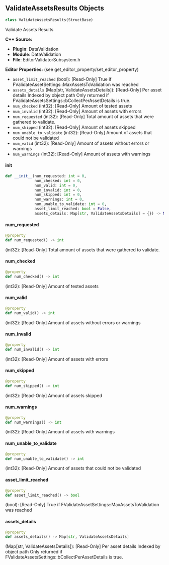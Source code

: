 ## ValidateAssetsResults Objects

```python
class ValidateAssetsResults(StructBase)
```

Validate Assets Results

**C++ Source:**

- **Plugin**: DataValidation
- **Module**: DataValidation
- **File**: EditorValidatorSubsystem.h

**Editor Properties:** (see get_editor_property/set_editor_property)

- ``asset_limit_reached`` (bool):  [Read-Only] True if FValidateAssetSettings::MaxAssetsToValidation was reached
- ``assets_details`` (Map[str, ValidateAssetsDetails]):  [Read-Only] Per asset details
  Indexed by object path
  Only returned if FValidateAssetsSettings::bCollectPerAssetDetails is true.
- ``num_checked`` (int32):  [Read-Only] Amount of tested assets
- ``num_invalid`` (int32):  [Read-Only] Amount of assets with errors
- ``num_requested`` (int32):  [Read-Only] Total amount of assets that were gathered to validate.
- ``num_skipped`` (int32):  [Read-Only] Amount of assets skipped
- ``num_unable_to_validate`` (int32):  [Read-Only] Amount of assets that could not be validated
- ``num_valid`` (int32):  [Read-Only] Amount of assets without errors or warnings
- ``num_warnings`` (int32):  [Read-Only] Amount of assets with warnings

<a id="unreal.ValidateAssetsResults.__init__"></a>

#### __init__

```python
def __init__(num_requested: int = 0,
             num_checked: int = 0,
             num_valid: int = 0,
             num_invalid: int = 0,
             num_skipped: int = 0,
             num_warnings: int = 0,
             num_unable_to_validate: int = 0,
             asset_limit_reached: bool = False,
             assets_details: Map[str, ValidateAssetsDetails] = {}) -> None
```

<a id="unreal.ValidateAssetsResults.num_requested"></a>

#### num_requested

```python
@property
def num_requested() -> int
```

(int32):  [Read-Only] Total amount of assets that were gathered to validate.

<a id="unreal.ValidateAssetsResults.num_checked"></a>

#### num_checked

```python
@property
def num_checked() -> int
```

(int32):  [Read-Only] Amount of tested assets

<a id="unreal.ValidateAssetsResults.num_valid"></a>

#### num_valid

```python
@property
def num_valid() -> int
```

(int32):  [Read-Only] Amount of assets without errors or warnings

<a id="unreal.ValidateAssetsResults.num_invalid"></a>

#### num_invalid

```python
@property
def num_invalid() -> int
```

(int32):  [Read-Only] Amount of assets with errors

<a id="unreal.ValidateAssetsResults.num_skipped"></a>

#### num_skipped

```python
@property
def num_skipped() -> int
```

(int32):  [Read-Only] Amount of assets skipped

<a id="unreal.ValidateAssetsResults.num_warnings"></a>

#### num_warnings

```python
@property
def num_warnings() -> int
```

(int32):  [Read-Only] Amount of assets with warnings

<a id="unreal.ValidateAssetsResults.num_unable_to_validate"></a>

#### num_unable_to_validate

```python
@property
def num_unable_to_validate() -> int
```

(int32):  [Read-Only] Amount of assets that could not be validated

<a id="unreal.ValidateAssetsResults.asset_limit_reached"></a>

#### asset_limit_reached

```python
@property
def asset_limit_reached() -> bool
```

(bool):  [Read-Only] True if FValidateAssetSettings::MaxAssetsToValidation was reached

<a id="unreal.ValidateAssetsResults.assets_details"></a>

#### assets_details

```python
@property
def assets_details() -> Map[str, ValidateAssetsDetails]
```

(Map[str, ValidateAssetsDetails]):  [Read-Only] Per asset details
Indexed by object path
Only returned if FValidateAssetsSettings::bCollectPerAssetDetails is true.

<a id="unreal.ValidateAssetsSettings"></a>